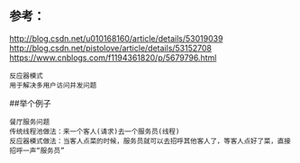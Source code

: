 
## 参考：
 http://blog.csdn.net/u010168160/article/details/53019039
 http://blog.csdn.net/pistolove/article/details/53152708
 https://www.cnblogs.com/f1194361820/p/5679796.html
 
    反应器模式
    用于解决多用户访问并发问题
 
##举个例子
    
    餐厅服务问题
    传统线程池做法：来一个客人(请求)去一个服务员(线程)
    反应器模式做法：当客人点菜的时候，服务员就可以去招呼其他客人了，等客人点好了菜，直接招呼一声“服务员”
 
